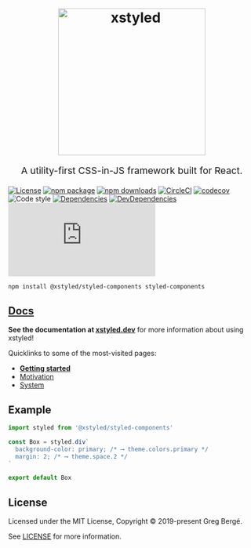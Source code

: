 <h1 align="center">
  <img src="https://raw.githubusercontent.com/gregberge/xstyled/master/resources/xstyled-logo.jpg" alt="xstyled" title="xstyled" width="300">
</h1>
<p align="center" style="font-size: 1.2rem;">A utility-first CSS-in-JS framework built for React.</p>

[![License](https://img.shields.io/npm/l/@xstyled/styled-components.svg)](https://github.com/gregberge/xstyled/blob/master/LICENSE)
[![npm package](https://img.shields.io/npm/v/@xstyled/styled-components/latest.svg)](https://www.npmjs.com/package/@xstyled/styled-components)
[![npm downloads](https://img.shields.io/npm/dm/@xstyled/styled-components.svg)](https://www.npmjs.com/package/@xstyled/styled-components)
[![CircleCI](https://circleci.com/gh/gregberge/xstyled.svg?style=svg)](https://circleci.com/gh/gregberge/xstyled)
[![codecov](https://codecov.io/gh/gregberge/xstyled/branch/master/graph/badge.svg)](https://codecov.io/gh/gregberge/xstyled)
![Code style](https://img.shields.io/badge/code_style-prettier-ff69b4.svg)
[![Dependencies](https://img.shields.io/david/gregberge/xstyled.svg?path=packages%2Fstyled-components)](https://david-dm.org/gregberge/xstyled?path=packages/styled-components)
[![DevDependencies](https://img.shields.io/david/dev/gregberge/xstyled.svg)](https://david-dm.org/gregberge/xstyled?type=dev)
[![Small size](https://img.badgesize.io/https://unpkg.com/@xstyled/styled-components/dist/xstyled-styled-components.min.js?compression=gzip)](https://unpkg.com/@xstyled/styled-components/dist/xstyled-styled-components.min.js)

```bash
npm install @xstyled/styled-components styled-components
```

## [Docs](https://xstyled.dev)

**See the documentation at [xstyled.dev](https://xstyled.dev)** for more information about using xstyled!

Quicklinks to some of the most-visited pages:

- [**Getting started**](https://xstyled.dev/docs/getting-started/)
- [Motivation](https://xstyled.dev/docs/motivation/)
- [System](https://xstyled.dev/docs/system/)

## Example

```js
import styled from '@xstyled/styled-components'

const Box = styled.div`
  background-color: primary; /* ⟶ theme.colors.primary */
  margin: 2; /* ⟶ theme.space.2 */
`

export default Box
```

## License

Licensed under the MIT License, Copyright © 2019-present Greg Bergé.

See [LICENSE](./LICENSE) for more information.
